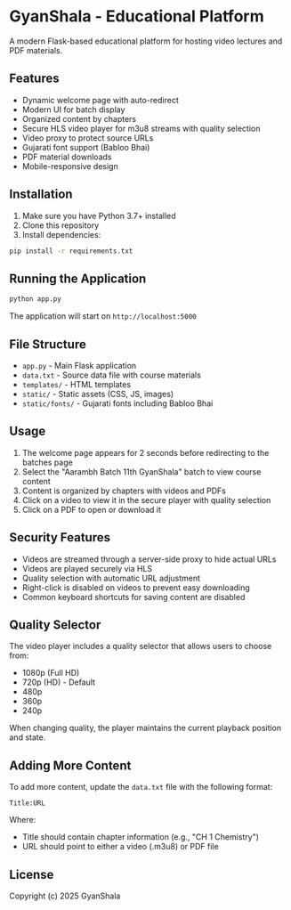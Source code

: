 # GyanShala - Educational Platform

A modern Flask-based educational platform for hosting video lectures and PDF materials.

## Features

- Dynamic welcome page with auto-redirect
- Modern UI for batch display
- Organized content by chapters
- Secure HLS video player for m3u8 streams with quality selection
- Video proxy to protect source URLs
- Gujarati font support (Babloo Bhai)
- PDF material downloads
- Mobile-responsive design

## Installation

1. Make sure you have Python 3.7+ installed
2. Clone this repository
3. Install dependencies:

```bash
pip install -r requirements.txt
```

## Running the Application

```bash
python app.py
```

The application will start on `http://localhost:5000`

## File Structure

- `app.py` - Main Flask application
- `data.txt` - Source data file with course materials
- `templates/` - HTML templates
- `static/` - Static assets (CSS, JS, images)
- `static/fonts/` - Gujarati fonts including Babloo Bhai

## Usage

1. The welcome page appears for 2 seconds before redirecting to the batches page
2. Select the "Aarambh Batch 11th GyanShala" batch to view course content
3. Content is organized by chapters with videos and PDFs
4. Click on a video to view it in the secure player with quality selection
5. Click on a PDF to open or download it

## Security Features

- Videos are streamed through a server-side proxy to hide actual URLs
- Videos are played securely via HLS
- Quality selection with automatic URL adjustment
- Right-click is disabled on videos to prevent easy downloading
- Common keyboard shortcuts for saving content are disabled

## Quality Selector

The video player includes a quality selector that allows users to choose from:
- 1080p (Full HD)
- 720p (HD) - Default
- 480p
- 360p
- 240p

When changing quality, the player maintains the current playback position and state.

## Adding More Content

To add more content, update the `data.txt` file with the following format:

```
Title:URL
```

Where:
- Title should contain chapter information (e.g., "CH 1 Chemistry")
- URL should point to either a video (.m3u8) or PDF file

## License

Copyright (c) 2025 GyanShala 